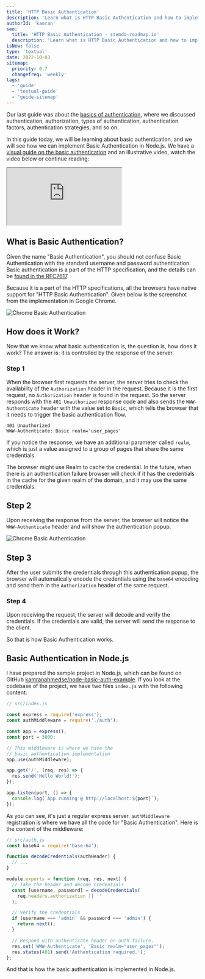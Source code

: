 ```yaml
---
title: 'HTTP Basic Authentication'
description: 'Learn what is HTTP Basic Authentication and how to implement it in Node.js'
authorId: 'kamran'
seo:
  title: 'HTTP Basic Authentication - stemdo-roadmap.io'
  description: 'Learn what is HTTP Basic Authentication and how to implement it in Node.js'
isNew: false
type: 'textual'
date: 2022-10-03
sitemap:
  priority: 0.7
  changefreq: 'weekly'
tags:
  - 'guide'
  - 'textual-guide'
  - 'guide-sitemap'
---
```


Our last guide was about the [basics of authentication](/guides/basics-of-authentication), where we discussed authentication, authorization, types of authentication, authentication factors, authentication strategies, and so on.

In this guide today, we will be learning about basic authentication, and we will see how we can implement Basic Authentication in Node.js. We have a [visual guide on the basic authentication](/guides/basic-authentication) and an illustrative video, watch the video below or continue reading:

<iframe class="w-full aspect-video mb-5" src="https://www.youtube.com/embed/mwccHwUn7Gc" title="HTTP Basic Authentication"></iframe>

## What is Basic Authentication?

Given the name "Basic Authentication", you should not confuse Basic Authentication with the standard username and password authentication. Basic authentication is a part of the HTTP specification, and the details can be [found in the RFC7617](https://www.rfc-editor.org/rfc/rfc7617.html).

Because it is a part of the HTTP specifications, all the browsers have native support for "HTTP Basic Authentication". Given below is the screenshot from the implementation in Google Chrome.

![Chrome Basic Authentication](/guides/basic-authentication/chrome-basic-auth.png)

## How does it Work?

Now that we know what basic authentication is, the question is, how does it work? The answer is: it is controlled by the response of the server.

### Step 1

When the browser first requests the server, the server tries to check the availability of the `Authorization` header in the request. Because it is the first request, no `Authorization` header is found in the request. So the server responds with the `401 Unauthorized` response code and also sends the `WWW-Authenticate` header with the value set to `Basic`, which tells the browser that it needs to trigger the basic authentication flow.

```
401 Unauthorized
WWW-Authenticate: Basic realm='user_pages'
```

If you notice the response, we have an additional parameter called `realm`, which is just a value assigned to a group of pages that share the same credentials.

The browser might use Realm to cache the credential. In the future, when there is an authentication failure browser will check if it has the credentials in the cache for the given realm of the domain, and it may use the same credentials.

## Step 2

Upon receiving the response from the server, the browser will notice the `WWW-Authenticate` header and will show the authentication popup.

![Chrome Basic Authentication](/guides/basic-authentication/chrome-basic-auth.png)

## Step 3

After the user submits the credentials through this authentication popup, the browser will automatically encode the credentials using the `base64` encoding and send them in the `Authorization` header of the same request.

### Step 4

Upon receiving the request, the server will decode and verify the credentials. If the credentials are valid, the server will send the response to the client.

So that is how Basic Authentication works.

## Basic Authentication in Node.js

I have prepared the sample project in Node.js, which can be found on GitHub [kamranahmedse/node-basic-auth-example](https://github.com/kamranahmedse/node-basic-auth-example). If you look at the codebase of the project, we have two files `index.js` with the following content:

```javascript
// src/index.js

const express = require('express');
const authMiddleware = require('./auth');

const app = express();
const port = 3000;

// This middleware is where we have the
// basic authentication implementation
app.use(authMiddleware);

app.get('/', (req, res) => {
  res.send('Hello World!');
});

app.listen(port, () => {
  console.log(`App running @ http://localhost:${port}`);
});
```

As you can see, it's just a regular express server. `authMiddleware` registration is where we have all the code for "Basic Authentication". Here is the content of the middleware:

```javascript
// src/auth.js
const base64 = require('base-64');

function decodeCredentials(authHeader) {
  // ...
}

module.exports = function (req, res, next) {
  // Take the header and decode credentials
  const [username, password] = decodeCredentials(
    req.headers.authorization || ''
  );

  // Verify the credentials
  if (username === 'admin' && password === 'admin') {
    return next();
  }

  // Respond with authenticate header on auth failure.
  res.set('WWW-Authenticate', 'Basic realm="user_pages"');
  res.status(401).send('Authentication required.');
};
```

And that is how the basic authentication is implemented in Node.js.
